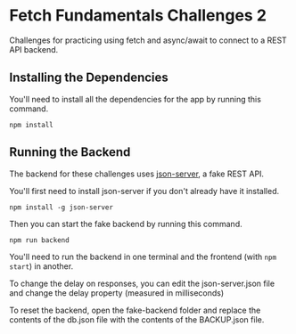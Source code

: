 # Fetch Fundamentals Challenges 2

Challenges for practicing using fetch and async/await to connect to a REST API backend.

## Installing the Dependencies

You'll need to install all the dependencies for the app by running this command.

`npm install`

## Running the Backend

The backend for these challenges uses [json-server](https://www.npmjs.com/package/json-server), a fake REST API.

You'll first need to install json-server if you don't already have it installed.

`npm install -g json-server`

Then you can start the fake backend by running this command.

`npm run backend`

You'll need to run the backend in one terminal and the frontend (with `npm start`) in another.

To change the delay on responses, you can edit the json-server.json file and change the delay property (measured in milliseconds)

To reset the backend, open the fake-backend folder and replace the contents of the db.json file with the contents of the BACKUP.json file.
